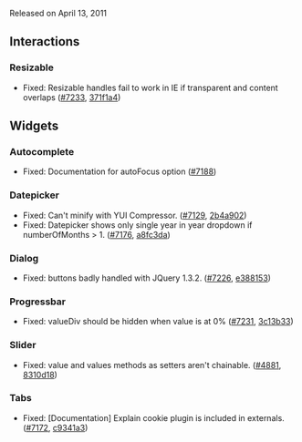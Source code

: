 <script>{
	"title": "jQuery UI 1.8.12 Changelog"
}</script>

Released on April 13, 2011

## Interactions

### Resizable

* Fixed: Resizable handles fail to work in IE if transparent and content overlaps ([#7233](http://bugs.jqueryui.com/ticket/7233), [371f1a4](https://github.com/jquery/jquery-ui/commit/371f1a4ffd7533aa97353ca04ec7ca27b588c8ae))

## Widgets

### Autocomplete

* Fixed: Documentation for autoFocus option ([#7188](http://bugs.jqueryui.com/ticket/7188))

### Datepicker

* Fixed: Can't minify with YUI Compressor. ([#7129](http://bugs.jqueryui.com/ticket/7129), [2b4a902](https://github.com/jquery/jquery-ui/commit/2b4a902e00b076661dc99528c88536e9460d415a))
* Fixed: Datepicker shows only single year in year dropdown if numberOfMonths > 1. ([#7176](http://bugs.jqueryui.com/ticket/7176), [a8fc3da](https://github.com/jquery/jquery-ui/commit/a8fc3da62885c2d7c692e24f8416e320886e1e7b))

### Dialog

* Fixed: buttons badly handled with JQuery 1.3.2. ([#7226](http://bugs.jqueryui.com/ticket/7226), [e388153](https://github.com/jquery/jquery-ui/commit/e388153049503255810d4a871e06e9930de74c70))

### Progressbar

* Fixed: valueDiv should be hidden when value is at 0% ([#7231](http://bugs.jqueryui.com/ticket/7231), [3c13b33](https://github.com/jquery/jquery-ui/commit/3c13b33682655be2a2f1c68b45cd500530997c41))

### Slider

* Fixed: value and values methods as setters aren't chainable. ([#4881](http://bugs.jqueryui.com/ticket/4881), [8310d18](https://github.com/jquery/jquery-ui/commit/8310d185b3a5fc8f433f0736a22298e84ac73f7d))

### Tabs

* Fixed: [Documentation] Explain cookie plugin is included in externals. ([#7172](http://bugs.jqueryui.com/ticket/7172), [c9341a3](https://github.com/jquery/jquery-ui/commit/c9341a3619a56fabe2025761961b39f0d661db0f))
